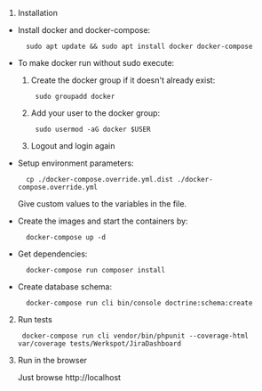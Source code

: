 1. Installation

- Install docker and docker-compose:

        sudo apt update && sudo apt install docker docker-compose

- To make docker run without sudo execute:

    1. Create the docker group if it doesn't already exist:
    
            sudo groupadd docker
        
    2. Add your user to the docker group:
    
            sudo usermod -aG docker $USER
        
    3. Logout and login again    

- Setup environment parameters:

        cp ./docker-compose.override.yml.dist ./docker-compose.override.yml
    
    Give custom values to the variables in the file.
    
- Create the images and start the containers by:
    
        docker-compose up -d
        
- Get dependencies:

        docker-compose run composer install
        
- Create database schema:        
        
        docker-compose run cli bin/console doctrine:schema:create

2. Run tests

        docker-compose run cli vendor/bin/phpunit --coverage-html var/coverage tests/Werkspot/JiraDashboard

3. Run in the browser

    Just browse http://localhost